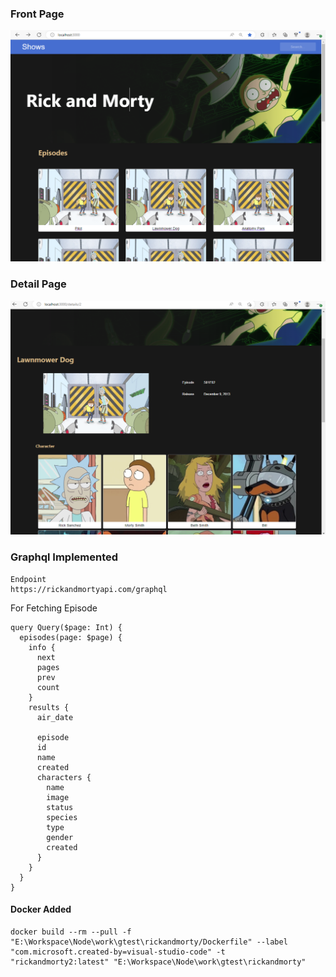 <h3>Front Page</h3>
<img src="/public/fr.png" alt="firstpage">
<h3>Detail Page</h3>
<img src="/public/de.png" alt="firstpage">
<h3>
Graphql Implemented
</h3>

```gql
Endpoint
https://rickandmortyapi.com/graphql
```

For Fetching Episode

```gql
query Query($page: Int) {
  episodes(page: $page) {
    info {
      next
      pages
      prev
      count
    }
    results {
      air_date

      episode
      id
      name
      created
      characters {
        name
        image
        status
        species
        type
        gender
        created
      }
    }
  }
}
```

<h4>Docker Added</h4>

```docker
docker build --rm --pull -f "E:\Workspace\Node\work\gtest\rickandmorty/Dockerfile" --label "com.microsoft.created-by=visual-studio-code" -t "rickandmorty2:latest" "E:\Workspace\Node\work\gtest\rickandmorty"
```
